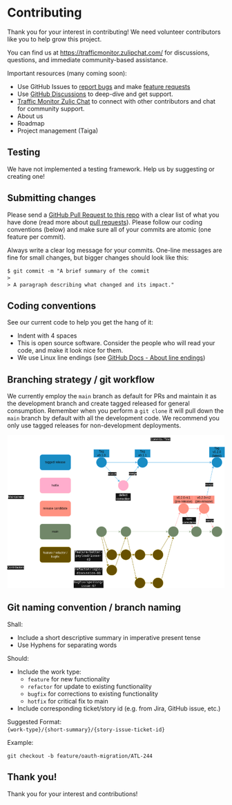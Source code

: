 # Contributing

Thank you for your interest in contributing! We need volunteer contributors like you to help grow this project.

You can find us at https://trafficmonitor.zulipchat.com/ for discussions, questions, and immediate community-based assistance. 

Important resources (many coming soon):
- Use GitHub Issues to [report bugs](https://github.com/glossyio/traffic-monitor/issues/new?assignees=&labels=&projects=&template=bug_report.md&title=) and make [feature requests](https://github.com/glossyio/traffic-monitor/issues/new?assignees=&labels=&projects=&template=feature_request.md&title=)
- Use [GitHub Discussions](https://github.com/glossyio/traffic-monitor/discussions/new/choose) to deep-dive and get support.
- [Traffic Monitor Zulic Chat](https://trafficmonitor.zulipchat.com/) to connect with other contributors and chat for community support.
- About us
- Roadmap
- Project management (Taiga)

## Testing

We have not implemented a testing framework. Help us by suggesting or creating one!  

## Submitting changes

Please send a [GitHub Pull Request to this repo](https://github.com/glossyio/traffic-monitor/compare) with a clear list of what you have done (read more about [pull requests](http://help.github.com/pull-requests/)). Please follow our coding conventions (below) and make sure all of your commits are atomic (one feature per commit).

Always write a clear log message for your commits. One-line messages are fine for small changes, but bigger changes should look like this:

    $ git commit -m "A brief summary of the commit
    > 
    > A paragraph describing what changed and its impact."

## Coding conventions
See our current code to help you get the hang of it:
- Indent with 4 spaces
- This is open source software. Consider the people who will read your code, and make it look nice for them.
- We use Linux line endings (see [GitHub Docs - About line endings](https://docs.github.com/en/get-started/getting-started-with-git/configuring-git-to-handle-line-endings))

## Branching strategy / git workflow
We currently employ the `main` branch as default for PRs and maintain it as the development branch and create tagged released for general consumption. Remember when you perform a `git clone` it will pull down the `main` branch by default with all the development code. We recommend you only use tagged releases for non-development deployments.

![Git flow branching strategy diagram](static/img/gitflow-trans-dark.drawio.png)

## Git naming convention / branch naming
Shall:
- Include a short descriptive summary in imperative present tense
- Use Hyphens for separating words

Should:
- Include the work type:
  - `feature` for new functionality
  - `refactor` for update to existing functionality
  - `bugfix` for corrections to existing functionality
  - `hotfix` for critical fix to main
- Include corresponding ticket/story id (e.g. from Jira, GitHub issue, etc.)

Suggested Format:   
`{work-type}/{short-summary}/{story-issue-ticket-id}`

Example:
```git
git checkout -b feature/oauth-migration/ATL-244
```
## Thank you!
Thank you for your interest and contributions!